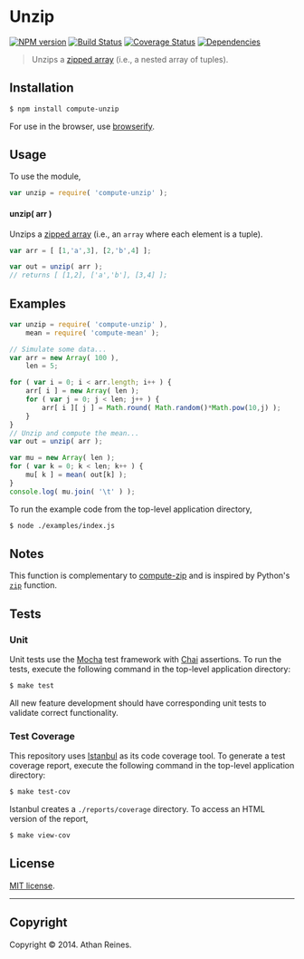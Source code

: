 Unzip
===
[![NPM version][npm-image]][npm-url] [![Build Status][travis-image]][travis-url] [![Coverage Status][coveralls-image]][coveralls-url] [![Dependencies][dependencies-image]][dependencies-url]

> Unzips a [zipped array](https://github.com/compute-io/zip) (i.e., a nested array of tuples).


## Installation

``` bash
$ npm install compute-unzip
```

For use in the browser, use [browserify](https://github.com/substack/node-browserify).


## Usage

To use the module,

``` javascript
var unzip = require( 'compute-unzip' );
```

#### unzip( arr )

Unzips a [zipped array](https://github.com/compute-io/zip) (i.e., an `array` where each element is a tuple).

``` javascript
var arr = [ [1,'a',3], [2,'b',4] ];

var out = unzip( arr );
// returns [ [1,2], ['a','b'], [3,4] ];
```


## Examples

``` javascript
var unzip = require( 'compute-unzip' ),
	mean = require( 'compute-mean' );

// Simulate some data...
var arr = new Array( 100 ),
	len = 5;

for ( var i = 0; i < arr.length; i++ ) {
	arr[ i ] = new Array( len );
	for ( var j = 0; j < len; j++ ) {
		arr[ i ][ j ] = Math.round( Math.random()*Math.pow(10,j) );
	}
}
// Unzip and compute the mean...
var out = unzip( arr );

var mu = new Array( len );
for ( var k = 0; k < len; k++ ) {
	mu[ k ] = mean( out[k] );
}
console.log( mu.join( '\t' ) );
```

To run the example code from the top-level application directory,

``` bash
$ node ./examples/index.js
```

## Notes

This function is complementary to [compute-zip](https://github.com/compute-io/zip) and is inspired by Python's [`zip`](https://docs.python.org/3.3/library/functions.html#zip) function.


## Tests

### Unit

Unit tests use the [Mocha](http://mochajs.org/) test framework with [Chai](http://chaijs.com) assertions. To run the tests, execute the following command in the top-level application directory:

``` bash
$ make test
```

All new feature development should have corresponding unit tests to validate correct functionality.


### Test Coverage

This repository uses [Istanbul](https://github.com/gotwarlost/istanbul) as its code coverage tool. To generate a test coverage report, execute the following command in the top-level application directory:

``` bash
$ make test-cov
```

Istanbul creates a `./reports/coverage` directory. To access an HTML version of the report,

``` bash
$ make view-cov
```


## License

[MIT license](http://opensource.org/licenses/MIT). 


---
## Copyright

Copyright &copy; 2014. Athan Reines.


[npm-image]: http://img.shields.io/npm/v/compute-unzip.svg
[npm-url]: https://npmjs.org/package/compute-unzip

[travis-image]: http://img.shields.io/travis/compute-io/unzip/master.svg
[travis-url]: https://travis-ci.org/compute-io/unzip

[coveralls-image]: https://img.shields.io/coveralls/compute-io/unzip/master.svg
[coveralls-url]: https://coveralls.io/r/compute-io/unzip?branch=master

[dependencies-image]: http://img.shields.io/david/compute-io/unzip.svg
[dependencies-url]: https://david-dm.org/compute-io/unzip

[dev-dependencies-image]: http://img.shields.io/david/dev/compute-io/unzip.svg
[dev-dependencies-url]: https://david-dm.org/dev/compute-io/unzip

[github-issues-image]: http://img.shields.io/github/issues/compute-io/unzip.svg
[github-issues-url]: https://github.com/compute-io/unzip/issues
